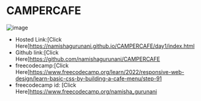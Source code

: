 # CAMPERCAFE
![image](https://github.com/namishagurunani/CAMPERCAFE/assets/126158413/230edcc2-3043-42b6-94e6-54b0044fa3d7)
- Hosted Link:[Click Here]https://namishagurunani.github.io/CAMPERCAFE/day1/index.html
- Github link:[Click Here]https://github.com/namishagurunani/CAMPERCAFE
- freecodecamp:[Click Here]https://www.freecodecamp.org/learn/2022/responsive-web-design/learn-basic-css-by-building-a-cafe-menu/step-91
- freecodecamp id: [Click Here]https://www.freecodecamp.org/namisha_gurunani
